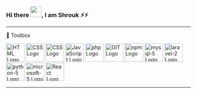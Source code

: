 
### Hi there <img src="https://raw.githubusercontent.com/MartinHeinz/MartinHeinz/master/wave.gif" width="30px">, I am Shrouk ⚡⚡

---

🧰 Toolbox

<img src="https://cdn.worldvectorlogo.com/logos/html5.svg" alt="HTML Logo" width="50" height="50"/> <img src="https://cdn.worldvectorlogo.com/logos/css3.svg" alt="CSS Logo" width="50" height="50"/> <img src="https://cdn.worldvectorlogo.com/logos/bootstrap-4.svg" alt="CSS Logo" width="50" height="50"/> <img src="https://cdn.worldvectorlogo.com/logos/javascript.svg" alt="JavaScript Logo" width="50" height="50"/> <img src="https://cdn.worldvectorlogo.com/logos/php.svg" alt="php Logo" width="50" height="50"/>   <img src="https://cdn.worldvectorlogo.com/logos/git.svg" alt="GIT Logo" width="50" height="50"/> <img src="https://cdn.worldvectorlogo.com/logos/npm.svg" alt="npm Logo" width="50" height="50"/> <img src="https://cdn.worldvectorlogo.com/logos/mysql-5.svg" alt="mysql-5 Logo" width="50" height="50"/> <img src="https://cdn.worldvectorlogo.com/logos/laravel-2.svg" alt="laravel-2 Logo" width="50" height="50"/> <img src="https://cdn.worldvectorlogo.com/logos/python-5.svg" alt="python-5 Logo" width="50" height="50"/> <img src="https://cdn.worldvectorlogo.com/logos/microsoft-5.svg" alt="microsoft-5 Logo" width="50" height="50"/> <img src="https://cdn.worldvectorlogo.com/logos/react-2.svg" alt="React Logo" width="50" height="50"/>



---

<!--
**shroukksobhy/shroukksobhy** is a ✨ _special_ ✨ repository because its `README.md` (this file) appears on your GitHub profile.

Here are some ideas to get you started:

- 🔭 I’m currently working on ...
- 🌱 I’m currently learning ...
- 👯 I’m looking to collaborate on ...
- 🤔 I’m looking for help with ...
- 💬 Ask me about ...
- 📫 How to reach me: ...
- 😄 Pronouns: ...
- ⚡ Fun fact: ...
-  Hi there 👋
-->
